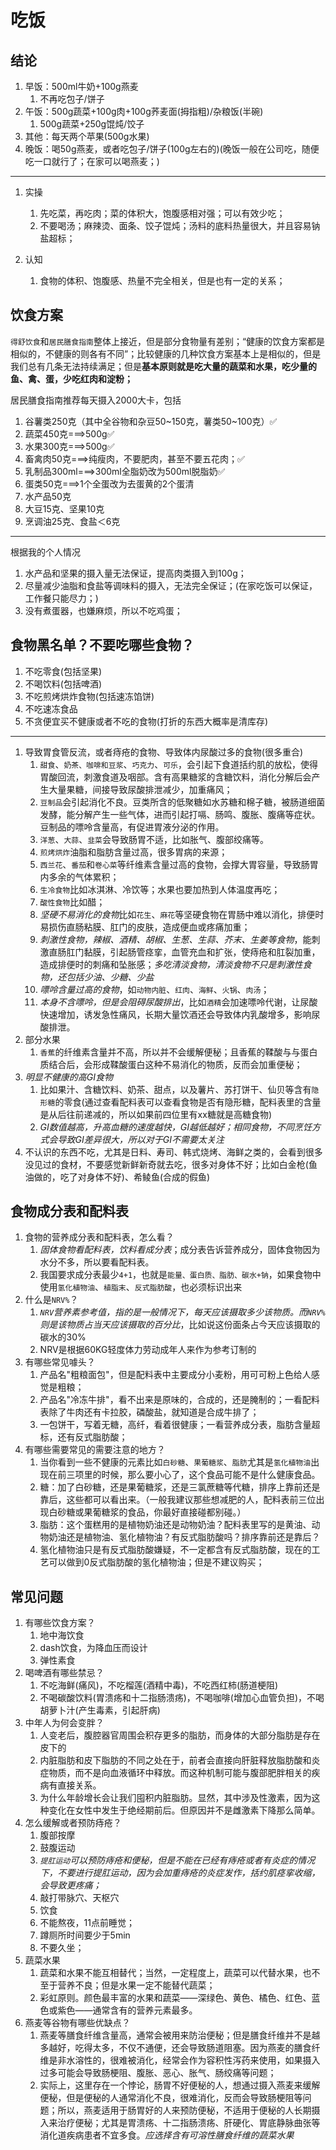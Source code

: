 
# 吃饭

## 结论

1. 早饭：500ml牛奶+100g燕麦
   1. 不再吃包子/饼子
2. 午饭：500g蔬菜+100g肉+100g荞麦面(拇指粗)/杂粮饭(半碗)
   1. 500g蔬菜+250g馄炖/饺子
3. 其他：每天两个苹果(500g水果)
4. 晚饭：喝50g燕麦，或者吃包子/饼子(100g左右的)(晚饭一般在公司吃，随便吃一口就行了；在家可以喝燕麦；)



---

1. 实操
   1. 先吃菜，再吃肉；菜的体积大，饱腹感相对强；可以有效少吃；
   2. 不要喝汤；麻辣烫、面条、饺子馄炖；汤料的底料热量很大，并且容易钠盐超标；

2. 认知
   1. 食物的体积、饱腹感、热量不完全相关，但是也有一定的关系；



## 饮食方案


`得舒饮食`和`居民膳食指南`整体上接近，但是部分食物量有差别；“健康的饮食方案都是相似的，不健康的则各有不同”；比较健康的几种饮食方案基本上是相似的，但是我们总有几条无法持续满足；但是**基本原则就是吃大量的蔬菜和水果，吃少量的鱼、禽、蛋，少吃红肉和淀粉；**

居民膳食指南推荐每天摄入2000大卡，包括

1. 谷薯类250克（其中全谷物和杂豆50~150克，薯类50~100克）✅
2. 蔬菜450克===>500g✅
3. 水果300克===>500g✅
4. 畜禽肉50克===>纯瘦肉，不要肥肉，甚至不要五花肉；✅
5. 乳制品300ml===>300ml全脂奶改为500ml脱脂奶✅
6. 蛋类50克===>1个全蛋改为去蛋黄的2个蛋清
7. 水产品50克
8. 大豆15克、坚果10克
9. 烹调油25克、食盐＜6克


---

根据我的个人情况

1. 水产品和坚果的摄入量无法保证，提高肉类摄入到100g；
2. 尽量减少油脂和食盐等调味料的摄入，无法完全保证；(在家吃饭可以保证，工作餐只能尽力；)
3. 没有煮蛋器，也嫌麻烦，所以不吃鸡蛋；



## 食物黑名单？不要吃哪些食物？


1. 不吃零食(包括坚果)
2. 不喝饮料(包括啤酒)
3. 不吃煎烤烘炸食物(包括速冻馅饼)
4. 不吃速冻食品
5. 不贪便宜买不健康或者不吃的食物(打折的东西大概率是清库存)

---

1. 导致胃食管反流，或者痔疮的食物、导致体内尿酸过多的食物(很多重合)
    1. `甜食`、`奶茶、咖啡和豆浆`、`巧克力`、`可乐`，会引起下食道括约肌的放松，使得胃酸回流，刺激食道及咽部。含有高果糖浆的含糖饮料，消化分解后会产生大量果糖，间接导致尿酸排泄减少，加重痛风；
    3. `豆制品`会引起消化不良。豆类所含的低聚糖如水苏糖和棉子糖，被肠道细菌发酵，能分解产生一些气体，进而引起打嗝、肠鸣、腹胀、腹痛等症状。豆制品的嘌呤含量高，有促进胃液分泌的作用。
    4. `洋葱`、`大蒜`、`韭菜`会导致肠胃不适，比如胀气、腹部绞痛等。
    5. `煎烤烘炸`油脂和脂肪含量过高，很多胃病的来源；
    6. `西兰花`、`番茄`和`卷心菜`等纤维素含量过高的食物，会撑大胃容量，导致肠胃内多余的气体累积；
    7. `生冷食物`比如冰淇淋、冷饮等；水果也要加热到人体温度再吃；
    8. `酸性食物`比如醋；
    1. *坚硬不易消化的食物*比如`花生`、`麻花`等坚硬食物在胃肠中难以消化，排便时易损伤直肠粘膜、肛门的皮肤，造成便血或疼痛加重；
    2. *刺激性食物，辣椒、酒精、胡椒、生葱、生蒜、芥末、生姜等食物*，能刺激直肠肛门黏膜，引起肠管痉挛，血管充血和扩张，使痔疮和肛裂加重，造成排便时的刺痛和坠胀感；*多吃清淡食物，清淡食物不只是刺激性食物，还包括少油、少糖、少盐*
    1. *嘌呤含量过高的食物*，如`动物内脏`、`红肉`、`海鲜`、`火锅`、`肉汤`；
    2. *本身不含嘌呤，但是会阻碍尿酸排出*，比如`酒精`会加速嘌呤代谢，让尿酸快速增加，诱发急性痛风，长期大量饮酒还会导致体内乳酸增多，影响尿酸排泄。
2. 部分水果
    1. `香蕉`的纤维素含量并不高，所以并不会缓解便秘；且香蕉的鞣酸与与蛋白质结合后，会形成鞣酸蛋白这种不易消化的物质，反而会加重便秘；
3. *明显不健康的高GI食物*
   1. 比如果汁、含糖饮料、奶茶、甜点，以及薯片、苏打饼干、仙贝等含有`隐形糖`的零食(通过查看配料表可以查看食物是否有隐形糖，配料表里的含量是从后往前递减的，所以如果前四位里有xx糖就是高糖食物)
   2. *GI数值越高，升高血糖的速度越快，GI越低越好；相同食物，不同烹饪方式会导致GI差异很大，所以对于GI不需要太关注*
4. 不认识的东西不吃，尤其是日料、寿司、韩式烧烤、海鲜之类的，会看到很多没见过的食材，不要感觉新鲜新奇就去吃，很多对身体不好；比如白金枪(鱼油做的，吃了对身体不好)、希鲮鱼(合成的假鱼)



    
## 食物成分表和配料表

1. 食物的营养成分表和配料表，怎么看？
    1. *固体食物看配料表，饮料看成分表*；成分表告诉营养成分，固体食物因为水分不多，所以要看配料表。
    2. 我国要求成分表最少`4+1`，也就是`能量、蛋白质、脂肪、碳水+钠`，如果食物中使用`氢化植物油`、`植脂末`、`反式脂肪酸`，也必须标识出来
2. 什么是`NRV%`？
   1. *`NRV`营养素参考值，指的是一般情况下，每天应该摄取多少该物质。而`NRV%`则是该物质占当天应该摄取的百分比*，比如说这份面条占今天应该摄取的碳水的30% 
   2. NRV是根据60KG轻度体力劳动成年人来作为参考订制的
3. 有哪些常见噱头？
   1. 产品名"粗粮面包"，但是配料表中主要成分小麦粉，用可可粉上色给人感觉是粗粮；
   2. 产品名"冷冻牛排"，看不出来是原味的，合成的，还是腌制的；一看配料表除了牛肉还有卡拉胶，磷酸盐，就知道是合成牛排了；
   3. 一包饼干，写着无糖，高纤，看着很健康；一看营养成分表，脂肪含量超标，还有反式脂肪酸；
4. 有哪些需要常见的需要注意的地方？
   1. 当你看到一些不健康的元素比如`白砂糖`、`果葡糖浆`、`脂肪`尤其是`氢化植物油`出现在前三项里的时候，那么要小心了，这个食品可能不是什么健康食品。
   2. 糖：加了白砂糖，还是果葡糖浆，还是三氯蔗糖等代糖，排序上靠前还是靠后，这些都可以看出来。（一般我建议那些想减肥的人，配料表前三位出现白砂糖或果葡糖浆的食品，你最好直接碰都别碰。）
   3. 脂肪：这个蛋糕用的是植物奶油还是动物奶油？配料表里写的是黄油、动物奶油还是植物油、氢化植物油？有反式脂肪酸吗？排序靠前还是靠后？
   4. 氢化植物油只是有反式脂肪酸嫌疑，不一定都含有反式脂肪酸，现在的工艺可以做到0反式脂肪酸的氢化植物油；但是不建议购买；





## 常见问题


1. 有哪些饮食方案？
    1. 地中海饮食
    2. dash饮食，为降血压而设计
    3. 弹性素食
5. 喝啤酒有哪些禁忌？
    1. 不吃海鲜(痛风)，不吃榴莲(酒精中毒)，不吃西红柿(肠道梗阻)
    4. 不喝碳酸饮料(胃溃疡和十二指肠溃疡)，不喝咖啡(增加心血管负担)，不喝胡萝卜汁(产生毒素，引起肝病)
7. 中年人为何会变胖？
    1. 人变老后，腹腔器官周围会积存更多的脂肪，而身体的大部分脂肪是存在皮下的
    2. 内脏脂肪和皮下脂肪的不同之处在于，前者会直接向肝脏释放脂肪酸和炎症物质，而不是向血液循环中释放。而这种机制可能与腹部肥胖相关的疾病有直接关系。
    3. 为什么年龄增长会让我们囤积内脏脂肪。显然，其中涉及性激素，因为这种变化在女性中发生于绝经期前后。但原因并不是雌激素下降那么简单。
10. 怎么缓解或者预防痔疮？
    1. 腹部按摩
    2. 鼓腹运动
    3. *`提肛运动`可以预防痔疮和便秘，但是不能在已经有痔疮或者有炎症的情况下，不要进行提肛运动，因为会加重痔疮的炎症发作，括约肌痉挛收缩，会导致更疼痛；*
    4. 敲打带脉穴、天枢穴
    1. 饮食
    2. 不能熬夜，11点前睡觉；
    3. 蹲厕所时间要少于5min
    4. 不要久坐；
6. 蔬菜水果
    1. 蔬菜和水果不能互相替代；当然，一定程度上，蔬菜可以代替水果，也不至于营养不良；但是水果一定不能替代蔬菜；
    2. 彩虹原则。颜色最丰富的水果和蔬菜——深绿色、黄色、橘色、红色、蓝色或紫色——通常含有的营养元素最多。
3. 燕麦等谷物有哪些优缺点？
    1. 燕麦等膳食纤维含量高，通常会被用来防治便秘；但是膳食纤维并不是越多越好，吃得太多，不仅不通便，还会导致肠道阻塞。因为燕麦的膳食纤维是非水溶性的，很难被消化，经常会作为容积性泻药来使用，如果摄入过多可能会导致肠梗阻、腹胀、恶心、胀气、肠绞痛等问题；
    2. 实际上，这里存在一个悖论，肠胃不好便秘的人，想通过摄入燕麦来缓解便秘，但是便秘的人通常消化不良，很难消化，反而会导致肠梗阻等问题；所以，燕麦适用于肠胃好的人来预防便秘，不适用于便秘的人长期摄入来治疗便秘；尤其是胃溃疡、十二指肠溃疡、肝硬化、胃底静脉曲张等消化道疾病患者不宜多食。*应选择含有可溶性膳食纤维的蔬菜水果*